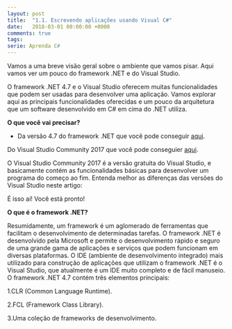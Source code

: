 ```yaml
---
layout: post
title:  "1.1. Escrevendo aplicações usando Visual C#"
date:   2018-03-01 00:00:00 +0000
comments: true
tags:
serie: Aprenda C#
---
```

Vamos a uma breve visão geral sobre o ambiente que vamos pisar. Aqui vamos ver um pouco do framework .NET e do Visual Studio. 

<!--more-->

O framework .NET 4.7 e o Visual Studio oferecem muitas funcionalidades que podem ser usadas para desenvolver uma aplicação. Vamos explorar aqui as principais funcionalidades oferecidas e um pouco da arquitetura que um software desenvolvido em C# em cima do .NET utiliza. 

**O que você vai precisar?**

- Da versão 4.7 do framework .NET que você pode conseguir [aqui](https://www.microsoft.com/net/download/dotnet-framework-runtime).


Do Visual Studio Community 2017 que você pode conseguier [aqui](https://visualstudio.microsoft.com/vs/community/).

O Visual Studio Community 2017 é a versão gratuita do Visual Studio, e basicamente contém as funcionalidades básicas para desenvolver um programa do começo ao fim. Entenda melhor as diferenças das versões do Visual Studio neste artigo:

É isso aí! Você está pronto!

**O que é o framework .NET?**

Resumidamente, um framework é um aglomerado de ferramentas que facilitam o desenvolvimento de determinadas tarefas. O framework .NET é desenvolvido pela Microsoft e permite o desenvolvimento rápido e seguro de uma grande gama de aplicações e serviços que podem funcionam em diversas plataformas. 
O IDE (ambiente de desenvolvimento integrado) mais utilizado para construção de aplicações que utilizam o framework .NET é o Visual Studio, que atualmente é um IDE muito completo e de fácil manuseio.
O framework .NET 4.7 contém três elementos principais:

1.CLR (Common Language Runtime).

2.FCL (Framework Class Library). 

3.Uma coleção de frameworks de desenvolvimento. 


